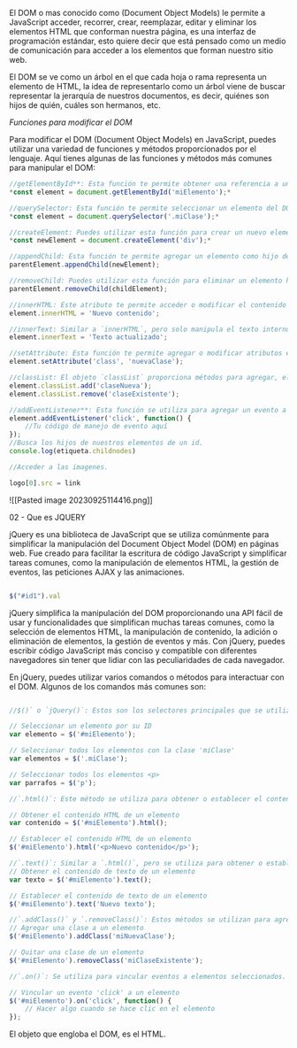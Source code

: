 
El DOM o mas conocido como (Document Object Models) le permite a JavaScript acceder, recorrer, crear, reemplazar, editar y eliminar los elementos HTML que conforman nuestra página, es una interfaz de programación estándar, esto quiere decir que está pensado como un medio de comunicación para acceder a los elementos que forman nuestro sitio web.

El DOM se ve como un árbol en el que cada hoja o rama representa un elemento de HTML, la idea de representarlo como un árbol viene de buscar representar la jerarquía de nuestros documentos, es decir, quiénes son hijos de quién, cuáles son hermanos, etc.

*Funciones para modificar el DOM*

Para modificar el DOM (Document Object Models) en JavaScript, puedes utilizar una variedad de funciones y métodos proporcionados por el lenguaje. Aquí tienes algunas de las funciones y métodos más comunes para manipular el DOM:

``` javascript
//getElementById**: Esta función te permite obtener una referencia a un elemento del DOM utilizando su ID.//
*const element = document.getElementById('miElemento');*

//querySelector: Esta función te permite seleccionar un elemento del DOM utilizando selectores CSS.
*const element = document.querySelector('.miClase');*

//createElement: Puedes utilizar esta función para crear un nuevo elemento HTML.
*const newElement = document.createElement('div');*

//appendChild: Esta función te permite agregar un elemento como hijo de otro elemento.
parentElement.appendChild(newElement);

//removeChild: Puedes utilizar esta función para eliminar un elemento hijo de otro elemento.
parentElement.removeChild(childElement);

//innerHTML: Este atributo te permite acceder o modificar el contenido HTML de un elemento.
element.innerHTML = 'Nuevo contenido';

//innerText: Similar a `innerHTML`, pero solo manipula el texto interno del elemento, sin interpretar HTML.
element.innerText = 'Texto actualizado';

//setAttribute: Esta función te permite agregar o modificar atributos en un elemento.
element.setAttribute('class', 'nuevaClase');

//classList: El objeto `classList` proporciona métodos para agregar, eliminar y verificar clases en un elemento.
element.classList.add('claseNueva');
element.classList.remove('claseExistente');

//addEventListener**: Esta función se utiliza para agregar un evento a un elemento. Puedes usarla para manejar eventos como clics, cambios, etc.
element.addEventListener('click', function() {
    //Tu código de manejo de evento aquí
});
//Busca los hijos de nuestros elementos de un id.
console.log(etiqueta.childnodes)

//Acceder a las imagenes.

logo[0].src = link 


```

![[Pasted image 20230925114416.png]]

02 -  Que es JQUERY
  
jQuery es una biblioteca de JavaScript que se utiliza comúnmente para simplificar la manipulación del Document Object Model (DOM) en páginas web. Fue creado para facilitar la escritura de código JavaScript y simplificar tareas comunes, como la manipulación de elementos HTML, la gestión de eventos, las peticiones AJAX y las animaciones.

```javascript

$("#id1").val

```

jQuery simplifica la manipulación del DOM proporcionando una API fácil de usar y funcionalidades que simplifican muchas tareas comunes, como la selección de elementos HTML, la manipulación de contenido, la adición o eliminación de elementos, la gestión de eventos y más. Con jQuery, puedes escribir código JavaScript más conciso y compatible con diferentes navegadores sin tener que lidiar con las peculiaridades de cada navegador.

En jQuery, puedes utilizar varios comandos o métodos para interactuar con el DOM. Algunos de los comandos más comunes son:
``` javascript

//$()` o `jQuery()`: Estos son los selectores principales que se utilizan para seleccionar elementos del DOM. Puedes pasar un selector CSS como argumento para seleccionar uno o varios elementos. Por ejemplo:

// Seleccionar un elemento por su ID
var elemento = $('#miElemento');

// Seleccionar todos los elementos con la clase 'miClase'
var elementos = $('.miClase');

// Seleccionar todos los elementos <p>
var parrafos = $('p');

//`.html()`: Este método se utiliza para obtener o establecer el contenido HTML de un elemento seleccionado. Por ejemplo:

// Obtener el contenido HTML de un elemento
var contenido = $('#miElemento').html();

// Establecer el contenido HTML de un elemento
$('#miElemento').html('<p>Nuevo contenido</p>');

//`.text()`: Similar a `.html()`, pero se utiliza para obtener o establecer el contenido de texto de un elemento.
// Obtener el contenido de texto de un elemento
var texto = $('#miElemento').text();

// Establecer el contenido de texto de un elemento
$('#miElemento').text('Nuevo texto');

//`.addClass()` y `.removeClass()`: Estos métodos se utilizan para agregar o quitar clases CSS de un elemento seleccionado.
// Agregar una clase a un elemento
$('#miElemento').addClass('miNuevaClase');

// Quitar una clase de un elemento
$('#miElemento').removeClass('miClaseExistente');

//`.on()`: Se utiliza para vincular eventos a elementos seleccionados. Puedes especificar el tipo de evento (por ejemplo, "click" o "change") y una función que se ejecutará cuando ocurra el evento.

// Vincular un evento 'click' a un elemento
$('#miElemento').on('click', function() {
    // Hacer algo cuando se hace clic en el elemento
});

```

El objeto que engloba el DOM, es el HTML. 

